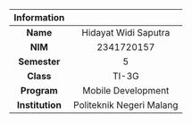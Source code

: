 | **Information** |                          |
| :-------------: | :----------------------: |
|    **Name**     |   Hidayat Widi Saputra   |
|     **NIM**     |        2341720157        |
|  **Semester**   |            5             |
|    **Class**    |          TI-3G           |
|   **Program**   |    Mobile Development    |
| **Institution** | Politeknik Negeri Malang |
